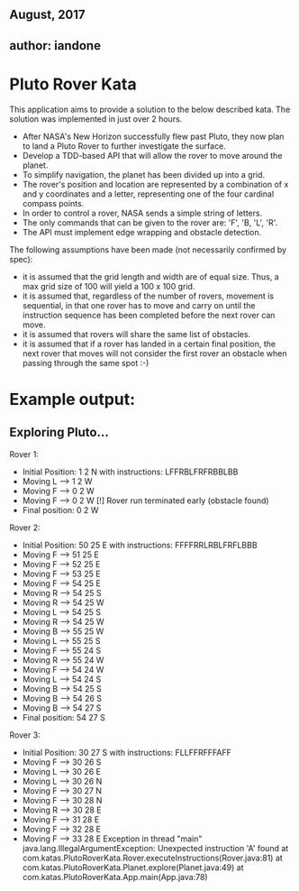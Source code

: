 ## August, 2017
## author: iandone

# Pluto Rover Kata
This application aims to provide a solution to the below described kata. The solution was implemented in just over 2 hours.
 * After NASA's New Horizon successfully flew past Pluto, they now plan to land a Pluto Rover to further investigate the surface.
 * Develop a TDD-based API that will allow the rover to move around the planet.
 * To simplify navigation, the planet has been divided up into a grid.
 * The rover's position and location are represented by a combination of x and y coordinates and a letter, representing one of the four cardinal compass points.
 * In order to control a rover, NASA sends a simple string of letters. 
 * The only commands that can be given to the rover are: 'F', 'B, 'L', 'R'.
 * The API must implement edge wrapping and obstacle detection.

The following assumptions have been made (not necessarily confirmed by spec):
 *  it is assumed that the grid length and width are of equal size. Thus, a max grid size of 100 will yield a 100 x 100 grid.
 *  it is assumed that, regardless of the number of rovers, movement is sequential, in that one rover has to move and carry on until the instruction sequence has been completed before the next rover can move.
 *  it is assumed that rovers will share the same list of obstacles.
 *  it is assumed that if a rover has landed in a certain final position, the next rover that moves will not consider the first rover an obstacle when passing through the same spot :-)
    
# Example output:

## Exploring Pluto...

Rover 1: 
  - Initial Position: 1 2 N with instructions: LFFRBLFRFRBBLBB
  - Moving L --> 1 2 W 
  - Moving F --> 0 2 W 
  - Moving F --> 0 2 W 
    [!] Rover run terminated early (obstacle found)
  - Final position: 0 2 W 

Rover 2: 
  - Initial Position: 50 25 E with instructions: FFFFRRLRBLFRFLBBB
  - Moving F --> 51 25 E 
  - Moving F --> 52 25 E 
  - Moving F --> 53 25 E 
  - Moving F --> 54 25 E 
  - Moving R --> 54 25 S 
  - Moving R --> 54 25 W 
  - Moving L --> 54 25 S 
  - Moving R --> 54 25 W 
  - Moving B --> 55 25 W 
  - Moving L --> 55 25 S 
  - Moving F --> 55 24 S 
  - Moving R --> 55 24 W 
  - Moving F --> 54 24 W 
  - Moving L --> 54 24 S 
  - Moving B --> 54 25 S 
  - Moving B --> 54 26 S 
  - Moving B --> 54 27 S 
  - Final position: 54 27 S 

Rover 3: 
  - Initial Position: 30 27 S with instructions: FLLFFRFFFAFF
  - Moving F --> 30 26 S 
  - Moving L --> 30 26 E 
  - Moving L --> 30 26 N 
  - Moving F --> 30 27 N 
  - Moving F --> 30 28 N 
  - Moving R --> 30 28 E 
  - Moving F --> 31 28 E 
  - Moving F --> 32 28 E 
  - Moving F --> 33 28 E 
Exception in thread "main" java.lang.IllegalArgumentException: Unexpected instruction 'A' found
	at com.katas.PlutoRoverKata.Rover.executeInstructions(Rover.java:81)
	at com.katas.PlutoRoverKata.Planet.explore(Planet.java:49)
	at com.katas.PlutoRoverKata.App.main(App.java:78)
